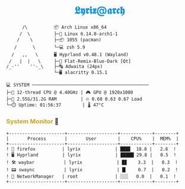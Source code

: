 <h1 align="center">
  <span style="color: #1793d1">𝕷𝖞𝖗𝖎𝖝@𝖆𝖗𝖈𝖍</span>
</h1>

```
      /\          📦 Arch Linux x86_64
     /  \         ├─🐧 Linux 6.14.0-arch1-1
    /    \        ├─📦 1055 (pacman)
   /      \       └─💻 zsh 5.9
  /   ,,   \      🖥️ Hyprland v0.48.1 (Wayland)
 /   |  |   \     ├─🎨 Flat-Remix-Blue-Dark [Qt]
/_-''    ''-_\    ├─🔠 Adwaita (24px)
                  └─🖥️ alacritty 0.15.1

💻 SYSTEM ────────────────────────────────────────────
├─🚀 12-thread CPU @ 4.40GHz | 🎮 GPU @ 1920x1080
├─💾 2.55G/31.2G RAM         | 🔥 0.60 0.63 0.67 Load
└─⏱️ Uptime: 01:56:37        | 🌡️ 47°C
```

### <span style="color: #d1a317">System Monitor</span> 🔭
```
+---------------------+-------------------+------------+--------+
|       Process       |       User        |    CPU%    |  MEM%  |
+---------------------+-------------------+------------+--------+
! 🦊 firefox          | lyrix             | ███▊  18.8 |   2.6  !
! 🖥️ Hyprland         | lyrix             | █████ 29.8 |   0.5  !
! 🛠️ waybar           | lyrix             | █▊    3.3  |   0.3  !
! 📟 swaync           | lyrix             | █▎    0.7  |   0.2  !
! 🔌 NetworkManager   | root              | ░░░   0.0  |   0.1  !
+---------------------+-------------------+------------+--------+
```
<!--
### <span style="color: #17d179">GitHub Activity</span> 📈
<div>
<img align="left" alt="Metrics" src="https://github-readme-stats.vercel.app/api?username=lyric228&count_private=true&show_icons=true&show_icons=true&theme=midnight-purple" />
<img align="right" alt="Languages" src="https://github-readme-stats.vercel.app/api/top-langs/?username=lyric228&layout=compact&langs_count=8&show_icons=true&theme=midnight-purple" />
</div>
-->
